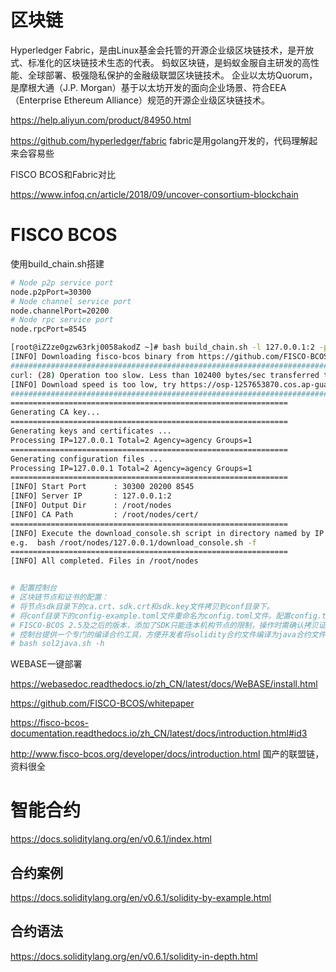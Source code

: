 # 区块链

Hyperledger Fabric，是由Linux基金会托管的开源企业级区块链技术，是开放式、标准化的区块链技术生态的代表。
蚂蚁区块链，是蚂蚁金服自主研发的高性能、全球部署、极强隐私保护的金融级联盟区块链技术。
企业以太坊Quorum，是摩根大通（J.P. Morgan）基于以太坊开发的面向企业场景、符合EEA（Enterprise Ethereum Alliance）规范的开源企业级区块链技术。

https://help.aliyun.com/product/84950.html


https://github.com/hyperledger/fabric
fabric是用golang开发的，代码理解起来会容易些



FISCO BCOS和Fabric对比

https://www.infoq.cn/article/2018/09/uncover-consortium-blockchain


# FISCO BCOS

使用build_chain.sh搭建
```sh
# Node p2p service port
node.p2pPort=30300
# Node channel service port
node.channelPort=20200
# Node rpc service port
node.rpcPort=8545

[root@iZ2ze0gzw63rkj0058akodZ ~]# bash build_chain.sh -l 127.0.0.1:2 -p 30300,20200,8545
[INFO] Downloading fisco-bcos binary from https://github.com/FISCO-BCOS/FISCO-BCOS/releases/download/v2.7.1/fisco-bcos.tar.gz ...
###################################################################################### 100.0%###                                                                                      4.1%
curl: (28) Operation too slow. Less than 102400 bytes/sec transferred the last 20 seconds
[INFO] Download speed is too low, try https://osp-1257653870.cos.ap-guangzhou.myqcloud.com/FISCO-BCOS/FISCO-BCOS/releases/v2.7.1/fisco-bcos.tar.gz
###################################################################################### 100.0%
==============================================================
Generating CA key...
==============================================================
Generating keys and certificates ...
Processing IP=127.0.0.1 Total=2 Agency=agency Groups=1
==============================================================
Generating configuration files ...
Processing IP=127.0.0.1 Total=2 Agency=agency Groups=1
==============================================================
[INFO] Start Port      : 30300 20200 8545
[INFO] Server IP       : 127.0.0.1:2
[INFO] Output Dir      : /root/nodes
[INFO] CA Path         : /root/nodes/cert/
==============================================================
[INFO] Execute the download_console.sh script in directory named by IP to get FISCO-BCOS console.
e.g.  bash /root/nodes/127.0.0.1/download_console.sh -f
==============================================================
[INFO] All completed. Files in /root/nodes


# 配置控制台
# 区块链节点和证书的配置：
# 将节点sdk目录下的ca.crt、sdk.crt和sdk.key文件拷贝到conf目录下。
# 将conf目录下的config-example.toml文件重命名为config.toml文件。配置config.toml文件，其中添加注释的内容根据区块链节点配置做相应修改。提示：如果搭链时设置的channel_listen_ip(若节点版本小于v2.3.0，查看配置项listen_ip)为127.0.0.1或者0.0.0.0，channel_port为20200， 则config.toml配置不用修改。
# FISCO-BCOS 2.5及之后的版本，添加了SDK只能连本机构节点的限制，操作时需确认拷贝证书的路径，否则建联报错。
# 控制台提供一个专门的编译合约工具，方便开发者将solidity合约文件编译为java合约文件。
# bash sol2java.sh -h
```

WEBASE一键部署

https://webasedoc.readthedocs.io/zh_CN/latest/docs/WeBASE/install.html



https://github.com/FISCO-BCOS/whitepaper

https://fisco-bcos-documentation.readthedocs.io/zh_CN/latest/docs/introduction.html#id3


http://www.fisco-bcos.org/developer/docs/introduction.html
国产的联盟链，资料很全


# 智能合约

https://docs.soliditylang.org/en/v0.6.1/index.html

## 合约案例

https://docs.soliditylang.org/en/v0.6.1/solidity-by-example.html

## 合约语法

https://docs.soliditylang.org/en/v0.6.1/solidity-in-depth.html
